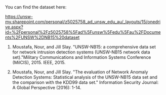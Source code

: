 You can find the dataset here: 

https://unsw-my.sharepoint.com/personal/z5025758_ad_unsw_edu_au/_layouts/15/onedrive.aspx?id=%2Fpersonal%2Fz5025758%5Fad%5Funsw%5Fedu%5Fau%2FDocuments%2FUNSW%2DNB15%20dataset



1. Moustafa, Nour, and Jill Slay. "UNSW-NB15: a comprehensive data set for network intrusion detection 
systems (UNSW-NB15 network data set)."Military Communications and Information Systems Conference 
(MilCIS), 2015. IEEE, 2015.

3. Moustafa, Nour, and Jill Slay. "The evaluation of Network Anomaly Detection Systems: Statistical analysis 
of the UNSW-NB15 data set and the comparison with the KDD99 data set." Information Security Journal: 
A Global Perspective (2016): 1-14.
